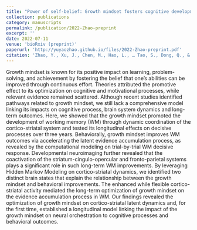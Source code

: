 ```yaml
---
title: "Power of self-belief: Growth mindset fosters cognitive development via mesocortical functional coactivation and dynamic reconfiguration"
collection: publications
category: manuscripts
permalink: /publication/2022-Zhao-preprint
excerpt: ''
date: 2022-07-11
venue: 'bioRxiv (preprint)'
paperurl: 'http://yuyaozhao.github.io/files/2022-Zhao-preprint.pdf'
citation: 'Zhao, Y., Xu, J., Chen, M., Hao, L., … Tao, S., Dong, Q., & Qin, S. (2022). Power of self-belief: Growth mindset fosters cognitive development via mesocortical functional coactivation and dynamic reconfiguration. (preprint). https://doi.org/10.1101/2022.07.11.499525'
---
```


Growth mindset is known for its positive impact on learning, problem-solving, and achievement by fostering the belief that one’s abilities can be improved through continuous effort. Theories attributed the promotive effect to its optimization on cognitive and motivational processes, while relevant evidence remained scattered. Although recent studies identified pathways related to growth mindset, we still lack a comprehensive model linking its impacts on cognitive process, brain system dynamics and long-term outcomes. Here, we showed that the growth mindset promoted the development of working memory (WM) through dynamic coordination of the cortico-striatal system and tested its longitudinal effects on decisive processes over three years. Behaviorally, growth mindset improves WM outcomes via accelerating the latent evidence accumulation process, as revealed by the computational modeling on trial-by-trial WM decisive response. Developmental neuroimaging further revealed that the coactivation of the striatum-cingulo-opercular and fronto-parietal systems plays a significant role in such long-term WM improvements. By leveraging Hidden Markov Modeling on cortico-striatal dynamics, we identified two distinct brain states that explain the relationship between the growth mindset and behavioral improvements. The enhanced while flexible cortico-striatal activity mediated the long-term optimization of growth mindset on the evidence accumulation process in WM. Our findings revealed the optimization of growth mindset on cortico-striatal latent dynamics and, for the first time, established a longitudinal model linking the impact of the growth mindset on neural orchestration to cognitive processes and behavioral outcomes.
